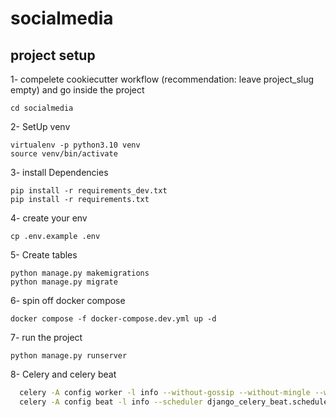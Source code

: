 # socialmedia

## project setup

1- compelete cookiecutter workflow (recommendation: leave project_slug empty) and go inside the project
```
cd socialmedia
```

2- SetUp venv
```
virtualenv -p python3.10 venv
source venv/bin/activate
```

3- install Dependencies
```
pip install -r requirements_dev.txt
pip install -r requirements.txt
```

4- create your env
```
cp .env.example .env
```

5- Create tables
```
python manage.py makemigrations
python manage.py migrate
```

6- spin off docker compose
```
docker compose -f docker-compose.dev.yml up -d
```

7- run the project
```
python manage.py runserver
```

8- Celery and celery beat
```bash
  celery -A config worker -l info --without-gossip --without-mingle --without-heartbeat
  celery -A config beat -l info --scheduler django_celery_beat.schedulers:DatabaseScheduler
```